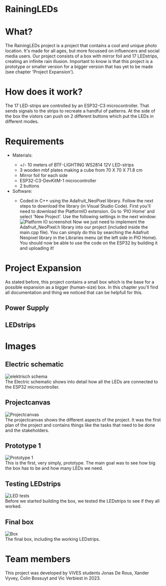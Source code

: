 # RainingLEDs
<h1 id="What">What?</h1>
<p>The RainingLEDs project is a project that contains a cool and unique photo location. It's made for all ages, but more focussed on influencers and social media users. Our project consists of a box with mirror foil and 17 LEDstrips, creating an infinite rain illusion. Important to know is that this project is a prototype or smaller version for a bigger version that has yet to be made (see chapter 'Project Expansion'). 
</p>
<h1 id="how">How does it work?</h1>
<p>The 17 LED-strips are controlled by an ESP32-C3 microcontroller. That sends signals to the strips to recreate a handful of patterns. At the side of the box the vistors can push on 2 different buttons which put the LEDs in different modes.</p>
<h1 id="require">Requirements</h1>
<ul>
    <li>Materials:</li>
    <ul>
        <li>+/- 10 meters of BTF-LIGHTING WS2814 12V LED-strips</li>
        <li>3 wooden mbf plates making a cube from 70 X 70 X 71.8 cm</li>
        <li>Mirror foil for each side</li>
        <li>ESP32-C3-DevKitM-1 microcontroller</li>
        <li>2 buttons</li>
    </ul>
    <li>Software:</li>
    <ul>
    <li>Coded in C++ using the Adafruit_NeoPixel library. Follow the next steps to download the library (in Visual Studio Code).
    First you'll need to download the PlatformIO extension. Go to 'PIO Home' and select 'New Project'. Use the following settings in the next window:
    <img src="src/PlatformIO.png" alt="Platform IO screenshot">
    Now we just need to implement the Adafruit_NeoPixel.h library into our project (included inside the main.cpp file). You can simply do this by searching the Adafruit Neopixel library in the Libraries menu (at the left side in PIO Home). You should now be able to use the code on the ESP32 by building it and uploading it!
    </li>
    </ul>
</ul>
<h1>Project Expansion</h1>
As stated before, this project contains a small box which is the base for a possible expansion as a bigger (human-size) box. In this chapter you'll find all documentation and thing we noticed that can be helpfull for this.
<h2>Power Supply</h2>
<h2>LEDstrips</h2>
<h1 id="image">Images</h1>
<h2>Electric schematic</h2>  
<img src="src/elektrisch_schema.PNG" alt="elektrisch schema">
<figcaption>The Electric schematic shows into detail how all the LEDs are connected to the ESP32 microcontroller.</figcaption>
<h2>Projectcanvas</h2>
<img src="src/schema.jpg" alt="Projectcanvas" style="transform: rotate(deg);" />
<figcaption>The projectcanvas shows the different aspects of the project. It was the first plan of the project and contains things like the tasks that need to be done and the stakeholders.</figcaption>
<h2>Prototype 1</h2>
<img src="src/Prototype.jpg" alt="Prototype 1"/>
<figcaption>This is the first, very simply, prototype. The main goal was to see how big the box has to be and how many LEDs we need.</figcaption>
<h2>Testing LEDstrips</h2>
<img src="src/ledTests.jpg" alt="LED tests"/>
<figcaption>Before we started building the box, we tested the LEDstrips to see if they all worked.</figcaption>
<h2>Final box</h2>
<img src="src/box.jpg" alt="Box"/>
<figcaption>The final box, including the working LEDstrips.</figcaption>
<h1 id="members">Team members</h1>
<p>This project was developed by VIVES students Jonas De Rous, Xander Vyvey, Colin Bossuyt and Vic Verbiest in 2023.</p>

